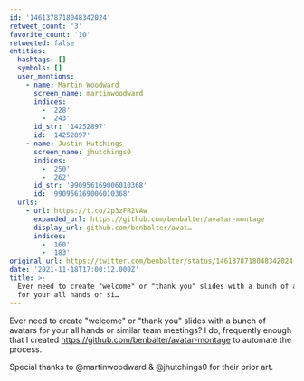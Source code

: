 ```yaml
---
id: '1461378718048342024'
retweet_count: '3'
favorite_count: '10'
retweeted: false
entities:
  hashtags: []
  symbols: []
  user_mentions:
    - name: Martin Woodward
      screen_name: martinwoodward
      indices:
        - '228'
        - '243'
      id_str: '14252897'
      id: '14252897'
    - name: Justin Hutchings
      screen_name: jhutchings0
      indices:
        - '250'
        - '262'
      id_str: '990956169006010368'
      id: '990956169006010368'
  urls:
    - url: https://t.co/2p3zFR2VAw
      expanded_url: https://github.com/benbalter/avatar-montage
      display_url: github.com/benbalter/avat…
      indices:
        - '160'
        - '183'
original_url: https://twitter.com/benbalter/status/1461378718048342024
date: '2021-11-18T17:00:12.000Z'
title: >-
  Ever need to create "welcome" or "thank you" slides with a bunch of avatars
  for your all hands or si…
---
```


Ever need to create "welcome" or "thank you" slides with a bunch of avatars for your all hands or similar team meetings? I do, frequently enough that I created https://github.com/benbalter/avatar-montage to automate the process.

Special thanks to @martinwoodward &amp; @jhutchings0 for their prior art.